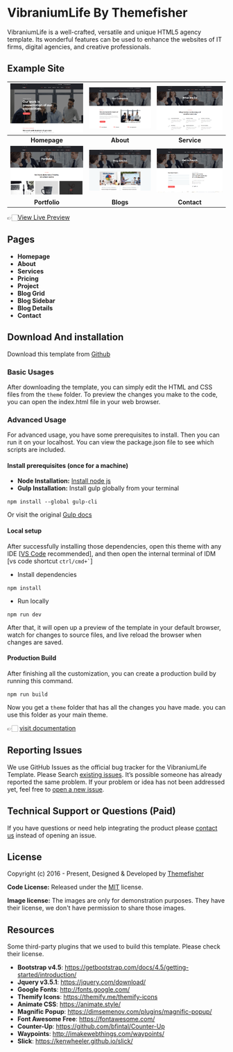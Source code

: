 # VibraniumLife By Themefisher

VibraniumLife is a well-crafted, versatile and unique HTML5 agency template. Its wonderful features can be used to enhance the websites of IT firms, digital agencies, and creative professionals.

<!-- demo -->
## Example Site

| [![](screenshots/homepage.png)](https://demo.themefisher.com/VibraniumLife/) | [![](screenshots/about.png)](https://demo.themefisher.com/VibraniumLife/about.html) | [![](screenshots/service.png)](https://demo.themefisher.com/VibraniumLife/service.html) |
|:---:|:---:|:---:|
| **Homepage**  | **About**  | **Service**  |
| [![](screenshots/portfolio.png)](https://demo.themefisher.com/VibraniumLife/project.html) | [![](screenshots/blog.png)](https://demo.themefisher.com/VibraniumLife/blog-grid.html) | [![](screenshots/contact.png)](https://demo.themefisher.com/VibraniumLife/contact.html) |
| **Portfolio** | **Blogs** | **Contact** |

👉🏻[View Live Preview](https://demo.themefisher.com/VibraniumLife/)

<!-- pages -->
## Pages

* **Homepage**
* **About**
* **Services**
* **Pricing**
* **Project**
* **Blog Grid**
* **Blog Sidebar**
* **Blog Details**
* **Contact**

<!-- download -->
## Download And installation

Download this template from [Github](https://github.com/themefisher/VibraniumLife/archive/main.zip)

<!-- installation -->
### Basic Usages

After downloading the template, you can simply edit the HTML and CSS files from the `theme` folder. To preview the changes you make to the code, you can open the index.html file in your web browser.

### Advanced Usage

For advanced usage, you have some prerequisites to install. Then you can run it on your localhost. You can view the package.json file to see which scripts are included.

#### Install prerequisites (once for a machine)

* **Node Installation:** [Install node js](https://nodejs.org/en/download/)
* **Gulp Installation:** Install gulp globally from your terminal

```
npm install --global gulp-cli
```

Or visit the original [Gulp docs](https://gulpjs.com/docs/en/getting-started/quick-start)

#### Local setup

After successfully installing those dependencies, open this theme with any IDE [[VS Code](https://code.visualstudio.com/) recommended], and then open the internal terminal of IDM [vs code shortcut <code>ctrl/cmd+\`</code>]

* Install dependencies

```
npm install
```

* Run locally

```
npm run dev
```

After that, it will open up a preview of the template in your default browser, watch for changes to source files, and live reload the browser when changes are saved.

#### Production Build

After finishing all the customization, you can create a production build by running this command.

```
npm run build
```

Now you get a `theme` folder that has all the changes you have made. you can use this folder as your main theme.

👉🏻 [visit documentation](https://docs.themefisher.com/VibraniumLife/)

<!-- reporting issue -->
## Reporting Issues

We use GitHub Issues as the official bug tracker for the VibraniumLife Template. Please Search [existing issues](https://github.com/themefisher/VibraniumLife/issues). It’s possible someone has already reported the same problem.
If your problem or idea has not been addressed yet, feel free to [open a new issue](https://github.com/themefisher/VibraniumLife/issues).

<!-- support -->
## Technical Support or Questions (Paid)

If you have questions or need help integrating the product please [contact us](mailto:mehedi@themefisher.com) instead of opening an issue.

<!-- licence -->
## License

Copyright (c) 2016 - Present, Designed & Developed by [Themefisher](https://themefisher.com)

**Code License:** Released under the [MIT](https://github.com/themefisher/VibraniumLife/blob/main/LICENSE) license.

**Image license:** The images are only for demonstration purposes. They have their license, we don't have permission to share those images.

<!-- resources -->
## Resources

Some third-party plugins that we used to build this template. Please check their license.

* **Bootstrap v4.5**: <https://getbootstrap.com/docs/4.5/getting-started/introduction/>
* **Jquery v3.5.1**: <https://jquery.com/download/>
* **Google Fonts**: <http://fonts.google.com/>
* **Themify Icons**: <https://themify.me/themify-icons>
* **Animate CSS**: <https://animate.style/>
* **Magnific Popup**: <https://dimsemenov.com/plugins/magnific-popup/>
* **Font Awesome Free**: <https://fontawesome.com/>
* **Counter-Up**: <https://github.com/bfintal/Counter-Up>
* **Waypoints**: <http://imakewebthings.com/waypoints/>
* **Slick**: <https://kenwheeler.github.io/slick/>
